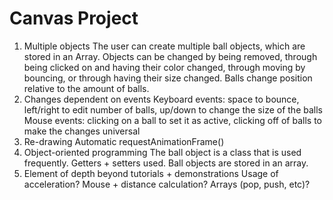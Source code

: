 # Canvas Project

1. Multiple objects
The user can create multiple ball objects, which are stored in an Array. Objects
can be changed by being removed, through being clicked on and having their color
changed, through moving by bouncing, or through having their size changed. Balls
change position relative to the amount of balls.
2. Changes dependent on events
Keyboard events: space to bounce, left/right to edit number of balls, up/down to
change the size of the balls <br>
Mouse events: clicking on a ball to set it as active, clicking off of balls to
make the changes universal
3. Re-drawing
Automatic requestAnimationFrame()
4. Object-oriented programming
The ball object is a class that is used frequently. Getters + setters used. Ball
objects are stored in an array.
5. Element of depth beyond tutorials + demonstrations
Usage of acceleration? Mouse + distance calculation? Arrays (pop, push, etc)?
